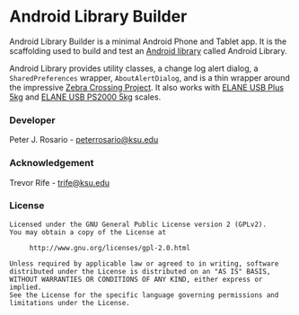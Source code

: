 # Android Library Builder

Android Library Builder is a minimal Android Phone and Tablet app.  It is the scaffolding used to build and test an [Android library](https://developer.android.com/studio/projects/android-library.html) called Android Library.

Android Library provides utility classes, a change log alert dialog, a `SharedPreferences` wrapper, `AboutAlertDialog`, and is a thin wrapper around the impressive [Zebra Crossing Project](https://github.com/zxing/zxing).  It also works with [ELANE USB Plus 5kg](http://www.elane.net/index.php?go=usb_plus5kg&category=usb_scales) and [ELANE USB PS2000 5kg](http://www.elane.net/index.php?go=usb_ps2000_5kg&category=usb_scales) scales.

### Developer
Peter J. Rosario - [peterrosario@ksu.edu](mailto:peterrosario@ksu.edu)

### Acknowledgement
Trevor Rife - [trife@ksu.edu](mailto:trife@ksu.edu)

### License
```text
Licensed under the GNU General Public License version 2 (GPLv2).
You may obtain a copy of the License at

     http://www.gnu.org/licenses/gpl-2.0.html

Unless required by applicable law or agreed to in writing, software
distributed under the License is distributed on an "AS IS" BASIS,
WITHOUT WARRANTIES OR CONDITIONS OF ANY KIND, either express or implied.
See the License for the specific language governing permissions and
limitations under the License.
```
